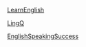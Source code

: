 
[LearnEnglish](https://learnenglish.britishcouncil.org/skills/writing/a1-writing)

[LingQ](https://www.lingq.com/zh-cn/learn/en/web/library)

[EnglishSpeakingSuccess](https://www.youtube.com/@EnglishSpeakingSuccess)

